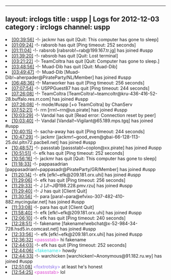 
---
layout: irclogs
title : uspp | Logs for 2012-12-03
category : irclogs
channel: uspp
---
<li class="logitem"><a href="#00:39:56" name="00:39:56" class="time">[00:39:56]</a> -!- <span class="quit">jackmr</span> has quit [Quit: This computer has gone to sleep] </li>
<li class="logitem"><a href="#01:09:24" name="01:09:24" class="time">[01:09:24]</a> -!- <span class="quit">rabsrob</span> has quit [Ping timeout: 252 seconds] </li>
<li class="logitem"><a href="#01:11:04" name="01:11:04" class="time">[01:11:04]</a> -!- <span class="join">rabsrob</span> [rabsrob!~rab@199.167.tr.jg] has joined #uspp </li>
<li class="logitem"><a href="#01:39:20" name="01:39:20" class="time">[01:39:20]</a> -!- <span class="quit">rabsrob</span> has quit [Quit: Lost terminal] </li>
<li class="logitem"><a href="#03:21:22" name="03:21:22" class="time">[03:21:22]</a> -!- <span class="quit">TeamColtra</span> has quit [Quit: Computer has gone to sleep.] </li>
<li class="logitem"><a href="#03:48:56" name="03:48:56" class="time">[03:48:56]</a> -!- <span class="quit">Muad-Dib</span> has quit [Quit: Muad-Dib] </li>
<li class="logitem"><a href="#03:49:47" name="03:49:47" class="time">[03:49:47]</a> -!- <span class="join">Muad-Dib</span> [Muad-Dib!~aherpader@PirateParty/NL/Member] has joined #uspp </li>
<li class="logitem"><a href="#06:48:36" name="06:48:36" class="time">[06:48:36]</a> -!- <span class="quit">Manworker</span> has quit [Ping timeout: 256 seconds] </li>
<li class="logitem"><a href="#07:07:54" name="07:07:54" class="time">[07:07:54]</a> -!- <span class="quit">USPPGuest87</span> has quit [Ping timeout: 244 seconds] </li>
<li class="logitem"><a href="#07:26:08" name="07:26:08" class="time">[07:26:08]</a> -!- <span class="join">TeamColtra</span> [TeamColtra!~teamcoltr@kru-436-416-52-28.buffalo.res.rr.com] has joined #uspp </li>
<li class="logitem"><a href="#07:26:08" name="07:26:08" class="time">[07:26:08]</a> -!- mode/<span class="mode">#uspp</span> [+o TeamColtra] by ChanServ </li>
<li class="logitem"><a href="#07:52:21" name="07:52:21" class="time">[07:52:21]</a> -!- <span class="join">rrn</span> [rrn!~rrn@us.pirate] has joined #uspp </li>
<li class="logitem"><a href="#10:03:29" name="10:03:29" class="time">[10:03:29]</a> -!- <span class="quit">Vandal</span> has quit [Read error: Connection reset by peer] </li>
<li class="logitem"><a href="#10:03:40" name="10:03:40" class="time">[10:03:40]</a> -!- <span class="join">Vandal</span> [Vandal!~Vigilant@65.189.mps.tgq] has joined #uspp </li>
<li class="logitem"><a href="#10:40:15" name="10:40:15" class="time">[10:40:15]</a> -!- <span class="quit">sacha-away</span> has quit [Ping timeout: 244 seconds] </li>
<li class="logitem"><a href="#10:47:29" name="10:47:29" class="time">[10:47:29]</a> -!- <span class="join">jackmr</span> [jackmr!~good_even@gbai-66-128-113-25.dsl.pltn72.pacbell.net] has joined #uspp </li>
<li class="logitem"><a href="#10:48:57" name="10:48:57" class="time">[10:48:57]</a> -!- <span class="join">passstab</span> [passstab!~coplon@xx.pirate] has joined #uspp </li>
<li class="logitem"><a href="#10:51:51" name="10:51:51" class="time">[10:51:51]</a> -!- <span class="quit">efk</span> has quit [Ping timeout: 252 seconds] </li>
<li class="logitem"><a href="#10:56:16" name="10:56:16" class="time">[10:56:16]</a> -!- <span class="quit">jackmr</span> has quit [Quit: This computer has gone to sleep] </li>
<li class="logitem"><a href="#11:18:33" name="11:18:33" class="time">[11:18:33]</a> -!- <span class="join">pappasadrian</span> [pappasadrian!~pappasadr@PirateParty/GR/Member] has joined #uspp </li>
<li class="logitem"><a href="#11:20:14" name="11:20:14" class="time">[11:20:14]</a> -!- <span class="join">efk</span> [efk!~efk@209.181.orx.uhi] has joined #uspp </li>
<li class="logitem"><a href="#11:29:06" name="11:29:06" class="time">[11:29:06]</a> -!- <span class="quit">efk</span> has quit [Ping timeout: 256 seconds] </li>
<li class="logitem"><a href="#11:29:33" name="11:29:33" class="time">[11:29:33]</a> -!- <span class="join">J</span> [J!~J@198.228.pmv.rzu] has joined #uspp </li>
<li class="logitem"><a href="#11:29:40" name="11:29:40" class="time">[11:29:40]</a> -!- <span class="quit">J</span> has quit [Client Quit] </li>
<li class="logitem"><a href="#11:30:56" name="11:30:56" class="time">[11:30:56]</a> -!- <span class="join">para</span> [para!~para@efvixo-307-482-410-882.mycingular.net] has joined #uspp </li>
<li class="logitem"><a href="#11:33:08" name="11:33:08" class="time">[11:33:08]</a> -!- <span class="quit">para</span> has quit [Client Quit] </li>
<li class="logitem"><a href="#11:58:40" name="11:58:40" class="time">[11:58:40]</a> -!- <span class="join">efk</span> [efk!~efk@209.181.orx.uhi] has joined #uspp </li>
<li class="logitem"><a href="#12:06:10" name="12:06:10" class="time">[12:06:10]</a> -!- <span class="quit">efk</span> has quit [Ping timeout: 240 seconds] </li>
<li class="logitem"><a href="#12:28:51" name="12:28:51" class="time">[12:28:51]</a> -!- <span class="join">fakename</span> [fakename!webchat@x-52-984-34-728.hsd5.in.comcast.net] has joined #uspp </li>
<li class="logitem"><a href="#12:33:56" name="12:33:56" class="time">[12:33:56]</a> -!- <span class="join">efk</span> [efk!~efk@209.181.orx.uhi] has joined #uspp </li>
<li class="logitem"><a href="#12:36:32" name="12:36:32" class="time">[12:36:32]</a> <span class="person" style="color:#dc45d1">&lt;passstab&gt;</span> hi fakename  </li>
<li class="logitem"><a href="#12:44:03" name="12:44:03" class="time">[12:44:03]</a> -!- <span class="quit">efk</span> has quit [Ping timeout: 252 seconds] </li>
<li class="logitem"><a href="#12:44:06" name="12:44:06" class="time">[12:44:06]</a> <span class="person" style="color:#2fdfdf">&lt;fakename&gt;</span> howdy </li>
<li class="logitem"><a href="#12:44:33" name="12:44:33" class="time">[12:44:33]</a> -!- <span class="join">warchicken</span> [warchicken!~Anonymous@91.182.ru.wy] has joined #uspp </li>
<li class="logitem"><a href="#12:51:08" name="12:51:08" class="time">[12:51:08]</a> <span class="person" style="color:#8b6feb">&lt;foxtrotsky&gt;</span> at least he's honest </li>
<li class="logitem"><a href="#12:54:25" name="12:54:25" class="time">[12:54:25]</a> <span class="person" style="color:#dc45d1">&lt;passstab&gt;</span> lol </li>


